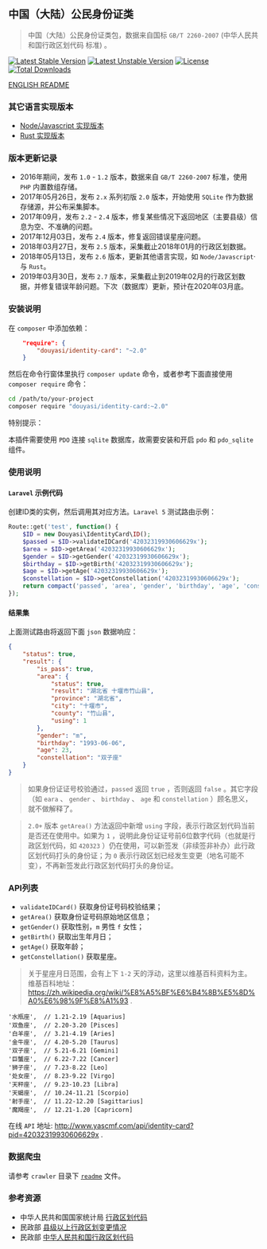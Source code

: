 中国（大陆）公民身份证类
------------------------

>   中国（大陆）公民身份证类包，数据来自国标 `GB/T 2260-2007` (中华人民共和国行政区划代码 标准) 。  

[![Latest Stable Version](https://poser.pugx.org/douyasi/identity-card/v/stable.svg?format=flat-square)](https://packagist.org/packages/douyasi/identity-card)
[![Latest Unstable Version](https://poser.pugx.org/douyasi/identity-card/v/unstable.svg?format=flat-square)](https://packagist.org/packages/douyasi/identity-card)
[![License](https://poser.pugx.org/douyasi/identity-card/license?format=flat-square)](https://packagist.org/packages/douyasi/identity-card)
[![Total Downloads](https://poser.pugx.org/douyasi/identity-card/downloads?format=flat-square)](https://packagist.org/packages/douyasi/identity-card)

[ENGLISH README](readme_en.md)

### 其它语言实现版本

- [Node/Javascript 实现版本](https://github.com/ycrao/id.js)
- [Rust 实现版本](https://github.com/ycrao/idrs)

### 版本更新记录

- 2016年期间，发布 `1.0` - `1.2` 版本，数据来自 `GB/T 2260-2007` 标准，使用 `PHP` 内置数组存储。
- 2017年05月26日，发布 `2.x` 系列初版 `2.0` 版本，开始使用 `SQLite` 作为数据存储源，并公布采集脚本。
- 2017年09月，发布 `2.2` - `2.4` 版本，修复某些情况下返回地区（主要县级）信息为空、不准确的问题。
- 2017年12月03日，发布 `2.4` 版本，修复返回错误星座问题。
- 2018年03月27日，发布 `2.5` 版本，采集截止2018年01月的行政区划数据。
- 2018年05月13日，发布 `2.6` 版本，更新其他语言实现，如 `Node/Javascript`·与 `Rust`。
- 2019年03月30日，发布 `2.7` 版本，采集截止到2019年02月的行政区划数据，并修复错误年龄问题。下次（数据库）更新，预计在2020年03月底。

### 安装说明

在 `composer` 中添加依赖：

```json
    "require": {
        "douyasi/identity-card": "~2.0"
    }
```

然后在命令行窗体里执行 `composer update` 命令，或者参考下面直接使用 `composer require` 命令：

```bash
cd /path/to/your-project
composer require "douyasi/identity-card:~2.0"
```

特别提示：

本插件需要使用 `PDO` 连接 `sqlite` 数据库，故需要安装和开启 `pdo` 和 `pdo_sqlite` 组件。

### 使用说明

#### `Laravel` 示例代码

创建ID类的实例，然后调用其对应方法。`Laravel 5` 测试路由示例：

```php
Route::get('test', function() {
    $ID = new Douyasi\IdentityCard\ID();
    $passed = $ID->validateIDCard('42032319930606629x');
    $area = $ID->getArea('42032319930606629x');
    $gender = $ID->getGender('42032319930606629x');
    $birthday = $ID->getBirth('42032319930606629x');
    $age = $ID->getAge('42032319930606629x');
    $constellation = $ID->getConstellation('42032319930606629x');
    return compact('passed', 'area', 'gender', 'birthday', 'age', 'constellation');
});
```

#### 结果集

上面测试路由将返回下面 `json` 数据响应：

```json
{
    "status": true,
    "result": {
        "is_pass": true,
        "area": {
            "status": true,
            "result": "湖北省 十堰市竹山县",
            "province": "湖北省",
            "city": "十堰市",
            "county": "竹山县",
            "using": 1
        },
        "gender": "m",
        "birthday": "1993-06-06",
        "age": 23,
        "constellation": "双子座"
    }
}
```

>   如果身份证证号校验通过，`passed` 返回 `true` ，否则返回 `false` 。其它字段（如 `eara` 、 `gender` 、 `birthday` 、 `age` 和 `constellation` ）顾名思义，就不做解释了。

>   `2.0+` 版本 `getArea()` 方法返回中新增 `using` 字段，表示行政区划代码当前是否还在使用中。如果为 `1` ，说明此身份证证号前6位数字代码（也就是行政区划代码，如 `420323` ）仍在使用，可以新签发（非续签非补办）此行政区划代码打头的身份证；为 `0` 表示行政区划已经发生变更（地名可能不变），不再新签发此行政区划代码打头的身份证。

### API列表

- `validateIDCard()` 获取身份证号码校验结果；
- `getArea()` 获取身份证号码原始地区信息；
- `getGender()` 获取性别，`m` 男性 `f` 女性；
- `getBirth()` 获取出生年月日；
- `getAge()` 获取年龄；
- `getConstellation()` 获取星座。

>   关于星座月日范围，会有上下 `1-2` 天的浮动，这里以维基百科资料为主。
>   维基百科地址： https://zh.wikipedia.org/wiki/%E8%A5%BF%E6%B4%8B%E5%8D%A0%E6%98%9F%E8%A1%93 .

```
'水瓶座',  // 1.21-2.19 [Aquarius]
'双鱼座',  // 2.20-3.20 [Pisces]
'白羊座',  // 3.21-4.19 [Aries]
'金牛座',  // 4.20-5.20 [Taurus]
'双子座',  // 5.21-6.21 [Gemini]
'巨蟹座',  // 6.22-7.22 [Cancer]
'狮子座',  // 7.23-8.22 [Leo]
'处女座',  // 8.23-9.22 [Virgo]
'天秤座',  // 9.23-10.23 [Libra]
'天蝎座',  // 10.24-11.21 [Scorpio]
'射手座',  // 11.22-12.20 [Sagittarius]
'魔羯座',  // 12.21-1.20 [Capricorn]
```

在线 `API` 地址: http://www.yascmf.com/api/identity-card?pid=42032319930606629x .

### 数据爬虫

请参考 `crawler` 目录下 [`readme`](crawler/readme.md) 文件。

### 参考资源

- 中华人民共和国国家统计局 [行政区划代码](http://www.stats.gov.cn/tjsj/tjbz/xzqhdm/)
- 民政部 [县级以上行政区划变更情况](http://xzqh.mca.gov.cn/description?dcpid=1)
- 民政部 [中华人民共和国行政区划代码](http://www.mca.gov.cn/article/sj/tjbz/a/)



